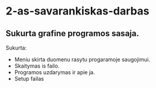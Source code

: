 # 2-as-savarankiskas-darbas

## Sukurta grafine programos sasaja.  
Sukurta:  
* Meniu skirta duomenu rasytu progaramoje saugojimui.  
* Skaitymas is failo.  
* Programos uzdarymas ir apie ja.
* Setup failas


